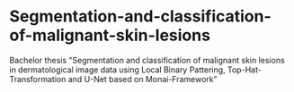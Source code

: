 # Segmentation-and-classification-of-malignant-skin-lesions
Bachelor thesis "Segmentation and classification of malignant skin lesions in dermatological image data using Local Binary Pattering, Top-Hat-Transformation and U-Net based on Monai-Framework"
